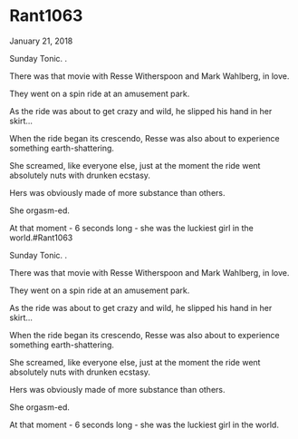 # Rant1063


January 21, 2018

Sunday Tonic.
.

There was that movie with Resse Witherspoon and Mark Wahlberg, in love.

They went on a spin ride at an amusement park. 

As the ride was about to get crazy and wild, he slipped his hand in her skirt...

When the ride began its crescendo, Resse was also about to experience something earth-shattering.

She screamed, like everyone else, just at the moment the ride went absolutely nuts with drunken ecstasy.  

Hers was obviously made of more substance than others. 

She orgasm-ed. 

At that moment - 6 seconds long - she was the luckiest girl in the world.#Rant1063

Sunday Tonic.
.

There was that movie with Resse Witherspoon and Mark Wahlberg, in love.

They went on a spin ride at an amusement park. 

As the ride was about to get crazy and wild, he slipped his hand in her skirt...

When the ride began its crescendo, Resse was also about to experience something earth-shattering.

She screamed, like everyone else, just at the moment the ride went absolutely nuts with drunken ecstasy.  

Hers was obviously made of more substance than others. 

She orgasm-ed. 

At that moment - 6 seconds long - she was the luckiest girl in the world.
